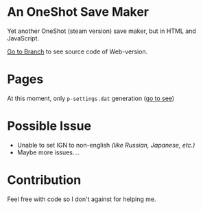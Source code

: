 # An OneShot Save Maker

Yet another OneShot (steam version) save maker, but in HTML and JavaScript.

[Go to Branch](https://github.com/thehatkid/OneShot-SaveMaker/tree/gh-pages) to see source code of Web-version.

# Pages
At this moment, only `p-settings.dat` generation ([go to see](https://hatkid.is-a.dev/OneShot-SaveMaker/p-settings-generate.html))

# Possible Issue
- Unable to set IGN to non-english *(like Russian, Japanese, etc.)*
- Maybe more issues....

# Contribution
Feel free with code so I don't against for helping me.